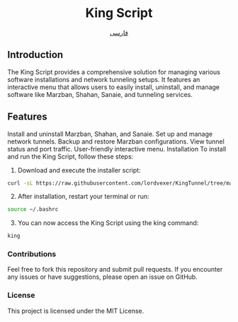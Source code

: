 

<h1 align="Center">King Script</h1>
<p align="center"><a href="./README-FA.md">فارسی</a>
<h2>Introduction</h2>
The King Script provides a comprehensive solution for managing various software installations and network tunneling setups. It features an interactive menu that allows users to easily install, uninstall, and manage software like Marzban, Shahan, Sanaie, and tunneling services.

<h2>Features</h2>
Install and uninstall Marzban, Shahan, and Sanaie.
Set up and manage network tunnels.
Backup and restore Marzban configurations.
View tunnel status and port traffic.
User-friendly interactive menu.
Installation
To install and run the King Script, follow these steps:

1. Download and execute the installer script:

```bash
curl -sL https://raw.githubusercontent.com/lordvexer/KingTunnel/tree/main/install_king.sh | bash
```

2. After installation, restart your terminal or run:
```bash
source ~/.bashrc
```

3. You can now access the King Script using the king command:

```bash
king
```

<h3>Contributions</h3>
Feel free to fork this repository and submit pull requests. If you encounter any issues or have suggestions, please open an issue on GitHub.

<h3>License</h3>
This project is licensed under the MIT License.

